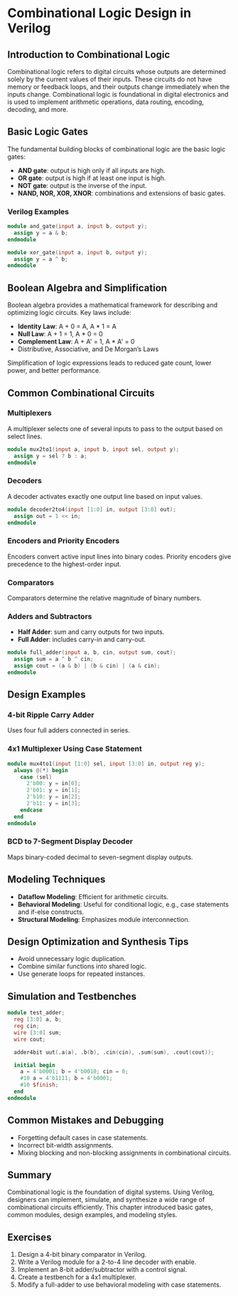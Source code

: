 # Combinational Logic Design in Verilog

## Introduction to Combinational Logic
Combinational logic refers to digital circuits whose outputs are determined solely by the current values of their inputs. These circuits do not have memory or feedback loops, and their outputs change immediately when the inputs change. Combinational logic is foundational in digital electronics and is used to implement arithmetic operations, data routing, encoding, decoding, and more.

## Basic Logic Gates
The fundamental building blocks of combinational logic are the basic logic gates:
- **AND gate**: output is high only if all inputs are high.
- **OR gate**: output is high if at least one input is high.
- **NOT gate**: output is the inverse of the input.
- **NAND, NOR, XOR, XNOR**: combinations and extensions of basic gates.

### Verilog Examples
```verilog
module and_gate(input a, input b, output y);
  assign y = a & b;
endmodule
```

```verilog
module xor_gate(input a, input b, output y);
  assign y = a ^ b;
endmodule
```

## Boolean Algebra and Simplification
Boolean algebra provides a mathematical framework for describing and optimizing logic circuits. Key laws include:
- **Identity Law**: A + 0 = A, A * 1 = A
- **Null Law**: A + 1 = 1, A * 0 = 0
- **Complement Law**: A + A' = 1, A * A' = 0
- Distributive, Associative, and De Morgan’s Laws

Simplification of logic expressions leads to reduced gate count, lower power, and better performance.

## Common Combinational Circuits

### Multiplexers
A multiplexer selects one of several inputs to pass to the output based on select lines.
```verilog
module mux2to1(input a, input b, input sel, output y);
  assign y = sel ? b : a;
endmodule
```

### Decoders
A decoder activates exactly one output line based on input values.
```verilog
module decoder2to4(input [1:0] in, output [3:0] out);
  assign out = 1 << in;
endmodule
```

### Encoders and Priority Encoders
Encoders convert active input lines into binary codes. Priority encoders give precedence to the highest-order input.

### Comparators
Comparators determine the relative magnitude of binary numbers.

### Adders and Subtractors
- **Half Adder**: sum and carry outputs for two inputs.
- **Full Adder**: includes carry-in and carry-out.
```verilog
module full_adder(input a, b, cin, output sum, cout);
  assign sum = a ^ b ^ cin;
  assign cout = (a & b) | (b & cin) | (a & cin);
endmodule
```

## Design Examples

### 4-bit Ripple Carry Adder
Uses four full adders connected in series.

### 4x1 Multiplexer Using Case Statement
```verilog
module mux4to1(input [1:0] sel, input [3:0] in, output reg y);
  always @(*) begin
    case (sel)
      2'b00: y = in[0];
      2'b01: y = in[1];
      2'b10: y = in[2];
      2'b11: y = in[3];
    endcase
  end
endmodule
```

### BCD to 7-Segment Display Decoder
Maps binary-coded decimal to seven-segment display outputs.

## Modeling Techniques
- **Dataflow Modeling**: Efficient for arithmetic circuits.
- **Behavioral Modeling**: Useful for conditional logic, e.g., case statements and if-else constructs.
- **Structural Modeling**: Emphasizes module interconnection.

## Design Optimization and Synthesis Tips
- Avoid unnecessary logic duplication.
- Combine similar functions into shared logic.
- Use generate loops for repeated instances.

## Simulation and Testbenches
```verilog
module test_adder;
  reg [3:0] a, b;
  reg cin;
  wire [3:0] sum;
  wire cout;

  adder4bit uut(.a(a), .b(b), .cin(cin), .sum(sum), .cout(cout));

  initial begin
    a = 4'b0001; b = 4'b0010; cin = 0;
    #10 a = 4'b1111; b = 4'b0001;
    #10 $finish;
  end
endmodule
```

## Common Mistakes and Debugging
- Forgetting default cases in case statements.
- Incorrect bit-width assignments.
- Mixing blocking and non-blocking assignments in combinational circuits.

## Summary
Combinational logic is the foundation of digital systems. Using Verilog, designers can implement, simulate, and synthesize a wide range of combinational circuits efficiently. This chapter introduced basic gates, common modules, design examples, and modeling styles.

## Exercises
1. Design a 4-bit binary comparator in Verilog.
2. Write a Verilog module for a 2-to-4 line decoder with enable.
3. Implement an 8-bit adder/subtractor with a control signal.
4. Create a testbench for a 4x1 multiplexer.
5. Modify a full-adder to use behavioral modeling with case statements.


